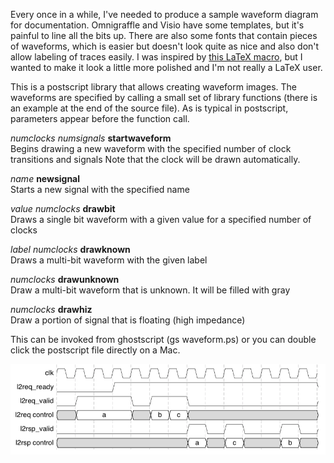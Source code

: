 Every once in a while, I've needed to produce a sample waveform diagram for documentation.
Omnigraffle and Visio have some templates, but it's painful to line all the bits up.  There are also some fonts that contain
pieces of waveforms, which is easier but doesn't look quite as nice and also don't allow labeling of traces easily.
I was inspired by [this LaTeX macro](http://www.texample.net/tikz/examples/timing-diagram/), but I wanted to make it
look a little more polished and I'm not really a LaTeX user.

This is a postscript library that allows creating waveform images.  The waveforms are
specified by calling a small set of library functions (there is an example at the end
of the source file). As is typical in postscript, parameters appear before
the function call.

_numclocks_ _numsignals_ __startwaveform__<br>
  Begins drawing a new waveform with the specified number of clock transitions and signals 
  Note that the clock will be drawn automatically.

_name_ __newsignal__<br>
  Starts a new signal with the specified name
  
_value_ _numclocks_ __drawbit__<br>
  Draws a single bit waveform with a given value for a specified number of clocks
  
_label_ _numclocks_ __drawknown__<br>
  Draws a multi-bit waveform with the given label
  
_numclocks_ __drawunknown__<br>
  Draw a multi-bit waveform that is unknown. It will be filled with gray
  
_numclocks_ __drawhiz__<br>
  Draw a portion of signal that is floating (high impedance)
  
This can be invoked from ghostscript (gs waveform.ps) or you can double click the 
postscript file directly on a Mac.

![sample](https://raw.githubusercontent.com/jbush001/DrawWaveform/master/example.png)
